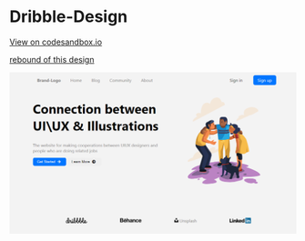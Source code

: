 # Dribble-Design
[View on codesandbox.io](https://codesandbox.io/s/github/shubambhasin/Dribble-Design)

[rebound of this design](https://dribbble.com/shots/15078768-Nip)

![screenshot](https://raw.githubusercontent.com/shubambhasin/Dribble-Design/main/Screenshot%20(232).png)

